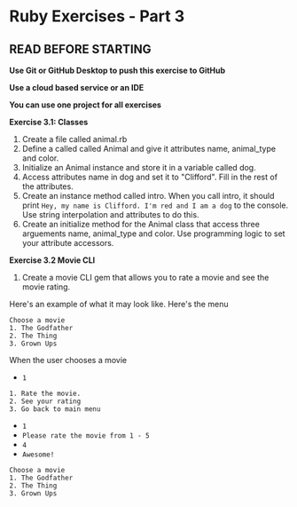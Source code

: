 # Ruby Exercises - Part 3

## READ BEFORE STARTING

**Use Git or GitHub Desktop to push this exercise to GitHub** <br>

**Use a cloud based service or an IDE**<br>

**You can use one project for all exercises**<br>

**Exercise 3.1: Classes**

1. Create a file called animal.rb
2. Define a called called Animal and give it attributes name, animal_type and color.
3. Initialize an Animal instance and store it in a variable called dog.
4. Access attributes name in dog and set it to "Clifford". Fill in the rest of the attributes.
5. Create an instance method called intro. When you call intro, it should print `Hey, my name is Clifford. I'm red and I am a dog` to the console. Use string interpolation and attributes to do this.
6. Create an initialize method for the Animal class that access three arguements name, animal_type and color. Use programming logic to set your attribute accessors.

**Exercise 3.2 Movie CLI**

1. Create a movie CLI gem that allows you to rate a movie and see the movie rating.

Here's an example of what it may look like.
Here's the menu

```Here's a list of my favorite movies!
Choose a movie
1. The Godfather
2. The Thing
3. Grown Ups
```

When the user chooses a movie

- `1`

```The Godfather
1. Rate the movie.
2. See your rating
3. Go back to main menu
```

- `1`
- `Please rate the movie from 1 - 5`
- `4`
- `Awesome!`

```Here's a list of my favorite movies!
Choose a movie
1. The Godfather
2. The Thing
3. Grown Ups
```
